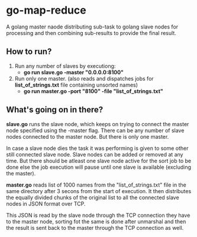 # go-map-reduce
A golang master naode distributing sub-task to golang slave nodes for processing and then combining sub-results to provide the final result.

## How to run?
1. Run any number of slaves by executiong:
   - **go run slave.go -master "0.0.0.0:8100"**
2. Run only one master. (also reads and dispatches jobs for **list_of_strings.txt** file containing unsorted names)
   - **go run master.go -port "8100" -file "list_of_strings.txt"**

## What's going on in there?
**slave.go** runs the slave node, which keeps on trying to connect the master node specified using the -master flag. There can be any number of slave nodes connected to the master node. But there is only one master.

In case a slave node dies the task it was performing is given to some other still connected slave node. Slave nodes can be added or removed at any time. But there should be atleast one slave node active for the sort job to be done else the job execution will pause until one slave is available (excluding the master).

**master.go** reads list of 1000 names from the "list_of_strings.txt" file in the same directory after 3 secons from the start of execution. It then distributes the equally divided chunks of the original list to all the connected slave nodes in JSON format over TCP.

This JSON is read by the slave node through the TCP connection they have to the master node, sorting fot the same is done after unmarshal and then the result is sent back to the master through the TCP connection as well.
